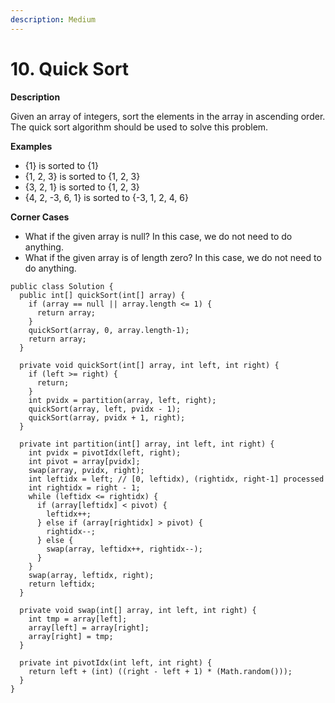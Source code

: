 ```yaml
---
description: Medium
---
```


# 10. Quick Sort

**Description**

Given an array of integers, sort the elements in the array in ascending order. The quick sort algorithm should be used to solve this problem.

**Examples**

* {1} is sorted to {1}
* {1, 2, 3} is sorted to {1, 2, 3}
* {3, 2, 1} is sorted to {1, 2, 3}
* {4, 2, -3, 6, 1} is sorted to {-3, 1, 2, 4, 6}

**Corner Cases**

* What if the given array is null? In this case, we do not need to do anything.
* What if the given array is of length zero? In this case, we do not need to do anything.

```text
public class Solution {
  public int[] quickSort(int[] array) {
    if (array == null || array.length <= 1) {
      return array;
    }
    quickSort(array, 0, array.length-1);
    return array;
  }

  private void quickSort(int[] array, int left, int right) {
    if (left >= right) {
      return;
    }
    int pvidx = partition(array, left, right);
    quickSort(array, left, pvidx - 1);
    quickSort(array, pvidx + 1, right);
  }

  private int partition(int[] array, int left, int right) {
    int pvidx = pivotIdx(left, right);
    int pivot = array[pvidx];
    swap(array, pvidx, right);
    int leftidx = left; // [0, leftidx), (rightidx, right-1] processed
    int rightidx = right - 1;
    while (leftidx <= rightidx) {
      if (array[leftidx] < pivot) {
        leftidx++;
      } else if (array[rightidx] > pivot) {
        rightidx--;
      } else {
        swap(array, leftidx++, rightidx--);
      }
    }
    swap(array, leftidx, right);
    return leftidx;
  }

  private void swap(int[] array, int left, int right) {
    int tmp = array[left];
    array[left] = array[right];
    array[right] = tmp;
  }

  private int pivotIdx(int left, int right) {
    return left + (int) ((right - left + 1) * (Math.random()));
  }
}

```

